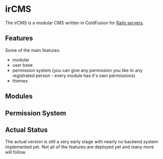 irCMS
=====

The irCMS is a modular CMS written in ColdFusion for [Railo servers](http://www.getrailo.org).


Features
--------

Some of the main features:
- modular
- user base
- permission system (you can give any permission you like to any registrated person - every module has it's own permissions)
- themes

Modules
-------

Permission System
-----------------

Actual Status
-------------
The actual version is still a very early stage with nearly no backend system implemented yet.
Not all of the features are deployed yet and many more will follow.
